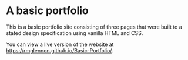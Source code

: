 # A basic portfolio

This is a basic portfolio site consisting of three pages that were built to a stated design specification using vanilla HTML and CSS. 

You can view a live version of the website at https://rmglennon.github.io/Basic-Portfolio/.
